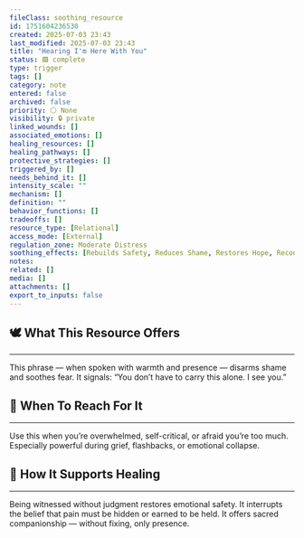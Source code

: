 ```yaml
---
fileClass: soothing_resource
id: 1751604236530
created: 2025-07-03 23:43
last_modified: 2025-07-03 23:43
title: "Hearing I'm Here With You"
status: 🟩 complete
type: trigger
tags: []
category: note
entered: false
archived: false
priority: ⚪ None
visibility: 🔒 private
linked_wounds: []
associated_emotions: []
healing_resources: []
healing_pathways: []
protective_strategies: []
triggered_by: []
needs_behind_it: []
intensity_scale: ""
mechanism: []
definition: ""
behavior_functions: []
tradeoffs: []
resource_type: [Relational]
access_mode: [External]
regulation_zone: Moderate Distress
soothing_effects: [Rebuilds Safety, Reduces Shame, Restores Hope, Reconnects To Self]
notes: 
related: []
media: []
attachments: []
export_to_inputs: false
---
```


## 🕊️ What This Resource Offers
---
This phrase — when spoken with warmth and presence — disarms shame and soothes fear. It signals: “You don’t have to carry this alone. I see you.”

## 📍 When To Reach For It
---
Use this when you’re overwhelmed, self-critical, or afraid you’re too much. Especially powerful during grief, flashbacks, or emotional collapse.

## 🔄 How It Supports Healing
---
Being witnessed without judgment restores emotional safety. It interrupts the belief that pain must be hidden or earned to be held. It offers sacred companionship — without fixing, only presence.
